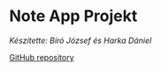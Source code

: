 # Note App Projekt

*Készítette: Bíró József és Harka Dániel*

[GitHub repository](https://github.com/MrDanielHarka/note-app)
